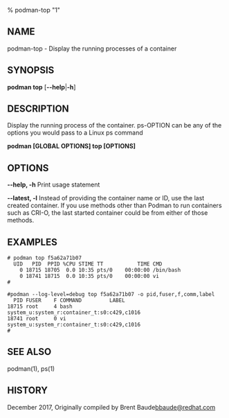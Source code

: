 % podman-top "1"

## NAME
podman\-top - Display the running processes of a container

## SYNOPSIS
**podman top**
[**--help**|**-h**]

## DESCRIPTION
Display the running process of the container. ps-OPTION can be any of the options you would pass to a Linux ps command

**podman [GLOBAL OPTIONS] top [OPTIONS]**

## OPTIONS

**--help, -h**
  Print usage statement

**--latest, -l**
Instead of providing the container name or ID, use the last created container. If you use methods other than Podman
to run containers such as CRI-O, the last started container could be from either of those methods.

## EXAMPLES

```
# podman top f5a62a71b07
  UID   PID  PPID %CPU STIME TT           TIME CMD
    0 18715 18705  0.0 10:35 pts/0    00:00:00 /bin/bash
    0 18741 18715  0.0 10:35 pts/0    00:00:00 vi
#
```

```
#podman --log-level=debug top f5a62a71b07 -o pid,fuser,f,comm,label
  PID FUSER    F COMMAND         LABEL
18715 root     4 bash            system_u:system_r:container_t:s0:c429,c1016
18741 root     0 vi              system_u:system_r:container_t:s0:c429,c1016
#
```
## SEE ALSO
podman(1), ps(1)

## HISTORY
December 2017, Originally compiled by Brent Baude<bbaude@redhat.com>
